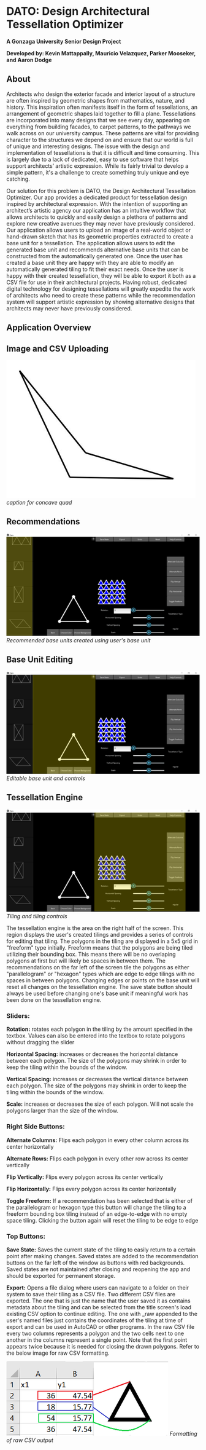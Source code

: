 # DATO: Design Architectural Tessellation Optimizer
**A Gonzaga University Senior Design Project**

**Developed by: Kevin Mattappally, Mauricio Velazquez, Parker Mooseker, and Aaron Dodge**

## About
Architects who design the exterior facade and interior layout of a structure are often inspired by geometric shapes from mathematics, nature, and history. This inspiration often manifests itself in the form of tessellations, an arrangement of geometric shapes laid together to fill a plane. Tessellations are incorporated into many designs that we see every day, appearing on everything from building facades, to carpet patterns, to the pathways we walk across on our university campus. These patterns are vital for providing character to the structures we depend on and ensure that our world is full of unique and interesting designs. The issue with the design and implementation of tessellations is that it is difficult and time consuming. This is largely due to a lack of dedicated, easy to use software that helps support architects’ artistic expression. While its fairly trivial to develop a simple pattern, it's a challenge to  create something truly unique and eye catching. 

Our solution for this problem is DATO, the Design Architectural Tessellation Optimizer. Our app provides a dedicated product for tessellation design inspired by architectural expression. With the intention of supporting an architect’s artistic agency our application has an intuitive workflow that allows architects to quickly and easily design a plethora of patterns and explore new creative avenues they may never have previously considered. Our application allows users to upload an image of a real-world object or hand-drawn sketch that has its geometric properties extracted to create a base unit for a tessellation. The application allows users to edit the generated base unit and recommends alternative base units that can be constructed from the automatically generated one. Once the user has created a base unit they are happy with they are able to modify an automatically generated tiling to fit their exact needs.  Once the user is happy with their created tessellation, they will be able to export it both as a CSV file for use in their architectural projects. Having robust, dedicated digital technology for designing tessellations will greatly expedite the work of architects who need to create these patterns while the recommendation system will support artistic expression by showing alternative designs that architects may never have previously considered. 

## Application Overview

## Image and CSV Uploading
![](Image_Processing/Images/concave_quad2.JPG)
*caption for concave quad*

## Recommendations
![](README_Images/Recommendations.png)
*Recommended base units created using user's base unit*

## Base Unit Editing
![](README_Images/Base_Unit.png)
*Editable base unit and controls*

## Tessellation Engine
![](README_Images/Tessellation_Engine.png)
*Tiling and tiling controls*

The tessellation engine is the area on the right half of the screen. This region displays the user's created tilings and provides a series of controls for editing that tiling. The polygons in the tiling are displayed in a 5x5 grid in "freeform" type initially. Freeform means that the polygons are being tiled utilizing their bounding box. This means there will be no overlaping polygons at first but will likely be spaces in between them. The recommendations on the far left of the screen tile the polygons as either "parallelogram" or "hexagon" types which are edge to edge tilings with no spaces in between polygons. Changing edges or points on the base unit will reset all changes on the tessellation engine. The save state button should always be used before changing one's base unit if meaningful work has been done on the tessellation engine.

### Sliders:

**Rotation:** rotates each polygon in the tiling by the amount specified in the textbox. Values can also be entered into the textbox to rotate polygons without dragging the slider

**Horizontal Spacing:** increases or decreases the horizontal distance between each polygon. The size of the polygons may shrink in order to keep the tiling within the bounds of the window.

**Vertical Spacing:** increases or decreases the vertical distance between each polygon. The size of the polygons may shrink in order to keep the tiling within the bounds of the window.

**Scale:** increases or decreases the size of each polygon. Will not scale the polygons larger than the size of the window.

### Right Side Buttons:

**Alternate Columns:** Flips each polygon in every other column across its center horizontally 

**Alternate Rows:** Flips each polygon in every other row across its center vertically

**Flip Vertically:** Flips every polygon across its center vertically 

**Flip Horizontally:** Flips every polygon across its center horizontally

**Toggle Freeform:** If a recommendation has been selected that is either of the parallelogram or hexagon type this button will change the tiling to a freeform bounding box tiling instead of an edge-to-edge with no empty space tiling. Clicking the button again will reset the tiling to be edge to edge

### Top Buttons:

**Save State:** Saves the current state of the tiling to easily return to a certain point after making changes. Saved states are added to the recommendation buttons on the far left of the window as buttons with red backgrounds. Saved states are not maintained after closing and reopening the app and should be exported for permanent storage.

**Export:** Opens a file dialog where users can navigate to a folder on their system to save their tiling as a CSV file. Two different CSV files are exported. The one that is just the name that the user saved it as contains metadata about the tiling and can be selected from the title screen's load existing CSV option to continue editing. The one with \_raw appended to the user's named files just contains the coordinates of the tiling at time of export and can be used in AutoCAD or other programs. In the raw CSV file every two columns represents a polygon and the two cells next to one another in the columns represent a single point. Note that the first point appears twice because it is needed for closing the drawn polygons. Refer to the below image for raw CSV formatting.

![](README_Images/raw_csv.PNG)
*Formatting of raw CSV output*

